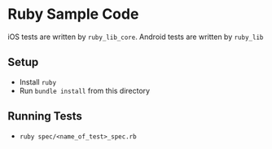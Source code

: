 # Ruby Sample Code

iOS tests are written by `ruby_lib_core`.
Android tests are written by `ruby_lib`

## Setup

* Install `ruby`
* Run `bundle install` from this directory

## Running Tests

* `ruby spec/<name_of_test>_spec.rb`

